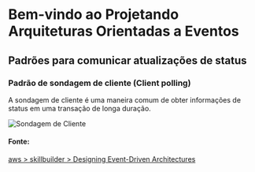 # Bem-vindo ao Projetando Arquiteturas Orientadas a Eventos
## Padrões para comunicar atualizações de status
### Padrão de sondagem de cliente (Client polling)


A sondagem de cliente é uma maneira comum de obter informações de status em uma transação de longa duração.


![Sondagem de Cliente]()


#### Fonte:
[aws > skillbuilder > Designing Event-Driven Architectures](https://explore.skillbuilder.aws/learn/course/12715/play/77102/designing-event-driven-architectures)

 